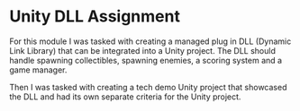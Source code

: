 # Unity DLL Assignment

For this module I was tasked with creating a managed plug in DLL (Dynamic Link Library) that can be integrated into a Unity project. The DLL should handle spawning collectibles, spawning enemies, a scoring system and a game manager.

Then I was tasked with creating a tech demo Unity project that showcased the DLL and had its own separate criteria for the Unity project.
